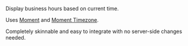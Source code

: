 Display business hours based on current time.

Uses [Moment](http://momentjs.com/) and [Moment Timezone](http://momentjs.com/timezone/).

Completely skinnable and easy to integrate with no server-side changes needed.
